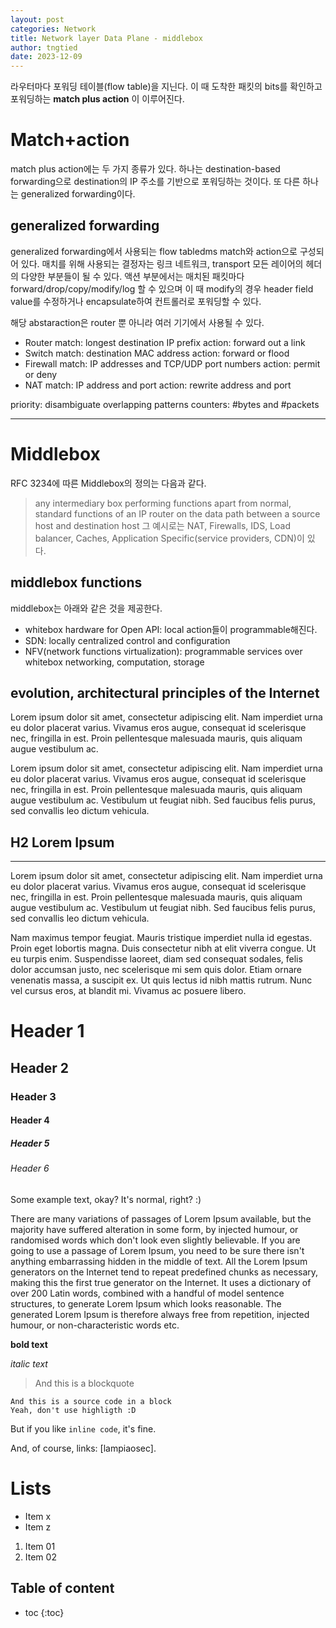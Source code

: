 ```yaml
---
layout: post
categories: Network
title: Network layer Data Plane - middlebox
author: tngtied
date: 2023-12-09
---
```


라우터마다 포워딩 테이블(flow table)을 지닌다. 이 때 도착한 패킷의 bits를 확인하고 포워딩하는 **match plus action** 이 이루어진다.
# Match+action
match plus action에는 두 가지 종류가 있다. 하나는 destination-based forwarding으로 destination의 IP 주소를 기반으로 포워딩하는 것이다. 또 다른 하나는 generalized forwarding이다. 
## generalized forwarding
generalized forwarding에서 사용되는 flow tabledms match와 action으로 구성되어 있다.
매치를 위해 사용되는 결정자는 링크 네트워크, transport 모든 레이어의 헤더의 다양한 부분들이 될 수 있다. 액션 부분에서는 매치된 패킷마다 forward/drop/copy/modify/log 할 수 있으며 이 때 modify의 경우 header field value를 수정하거나 encapsulate하여 컨트롤러로 포워딩할 수 있다.

해당 abstaraction은 router 뿐 아니라 여러 기기에서 사용될 수 있다.
* Router
match: longest destination IP prefix
action: forward out a link
* Switch
match: destination MAC address
action: forward or flood
* Firewall
match: IP addresses and TCP/UDP port numbers
action: permit or deny 
* NAT
match: IP address and port
action: rewrite address and port

priority: disambiguate overlapping patterns
counters: #bytes and #packets

-----
# Middlebox
RFC 3234에 따른 Middlebox의 정의는 다음과 같다. 
>any intermediary box performing functions apart from normal, standard functions of an IP router on the data path between a source host and destination host
그 예시로는 NAT, Firewalls, IDS, Load balancer, Caches, Application Specific(service providers, CDN)이 있다.

## middlebox functions
middlebox는 아래와 같은 것을 제공한다.
* whitebox hardware for Open API: local action들이 programmable해진다.
* SDN: locally centralized control and configuration
* NFV(network functions virtualization): programmable services over whitebox networking, computation, storage

## evolution, architectural principles of the Internet
Lorem ipsum dolor sit amet, consectetur adipiscing elit. Nam imperdiet urna eu dolor placerat varius. Vivamus eros augue, consequat id scelerisque nec, fringilla in est. Proin pellentesque malesuada mauris, quis aliquam augue vestibulum ac.

Lorem ipsum dolor sit amet, consectetur adipiscing elit. Nam imperdiet urna eu dolor placerat varius. Vivamus eros augue, consequat id scelerisque nec, fringilla in est. Proin pellentesque malesuada mauris, quis aliquam augue vestibulum ac. Vestibulum ut feugiat nibh. Sed faucibus felis purus, sed convallis leo dictum vehicula.

## H2 Lorem Ipsum
-----

Lorem ipsum dolor sit amet, consectetur adipiscing elit. Nam imperdiet urna eu dolor placerat varius. Vivamus eros augue, consequat id scelerisque nec, fringilla in est. Proin pellentesque malesuada mauris, quis aliquam augue vestibulum ac. Vestibulum ut feugiat nibh. Sed faucibus felis purus, sed convallis leo dictum vehicula. 

Nam maximus tempor feugiat. Mauris tristique imperdiet nulla id egestas. Proin eget lobortis magna. Duis consectetur nibh at elit viverra congue. Ut eu turpis enim. Suspendisse laoreet, diam sed consequat sodales, felis dolor accumsan justo, nec scelerisque mi sem quis dolor. Etiam ornare venenatis massa, a suscipit ex. Ut quis lectus id nibh mattis rutrum. Nunc vel cursus eros, at blandit mi. Vivamus ac posuere libero.



# Header 1

## Header 2

### Header 3

#### Header 4

##### Header 5

###### Header 6

Some example text, okay? It's normal, right? :)

There are many variations of passages of Lorem Ipsum available, but the majority have suffered alteration in some form, by injected humour, or randomised words which don't look even slightly believable. If you are going to use a passage of Lorem Ipsum, you need to be sure there isn't anything embarrassing hidden in the middle of text. All the Lorem Ipsum generators on the Internet tend to repeat predefined chunks as necessary, making this the first true generator on the Internet. It uses a dictionary of over 200 Latin words, combined with a handful of model sentence structures, to generate Lorem Ipsum which looks reasonable. The generated Lorem Ipsum is therefore always free from repetition, injected humour, or non-characteristic words etc.

**bold text**

*italic text*

> And this is a blockquote

~~~
And this is a source code in a block
Yeah, don't use highligth :D
~~~

But if you like `inline code`, it's fine.

And, of course, links: [lampiaosec].

# Lists

* Item x
* Item z

1. Item 01
2. Item 02

## Table of content

* toc
{:toc}
